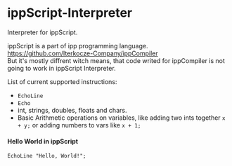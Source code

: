 # ippScript-Interpreter
Interpreter for ippScript.

ippScript is a part of ipp programming language. https://github.com/Iterkocze-Company/ippCompiler <br>
But it's mostly diffrent witch means, that code writed for ippCompiler is not going to work in ippScript Interpreter. 

List of current supported instructions:
- `EchoLine`
- `Echo`
- int, strings, doubles, floats and chars.
- Basic Arithmetic operations on variables, like adding two ints together `x + y;` or adding numbers to vars like `x + 1;` 

#### Hello World in ippScript
```
EchoLine "Hello, World!";
```
